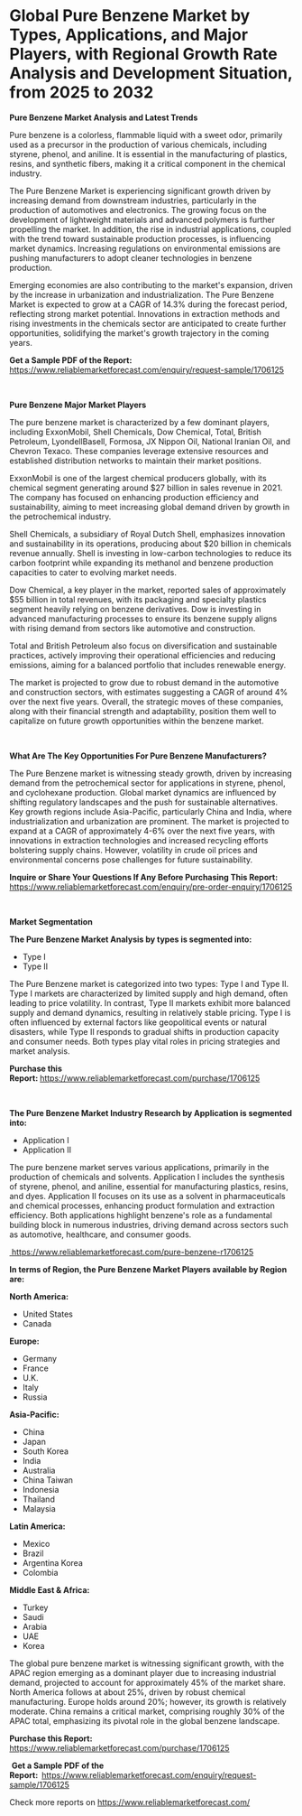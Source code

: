 <p><h1>Global Pure Benzene Market by Types, Applications, and Major Players, with Regional Growth Rate Analysis and Development Situation, from 2025 to 2032</h1></p><p><strong>Pure Benzene Market Analysis and Latest Trends</strong></p>
<p><p>Pure benzene is a colorless, flammable liquid with a sweet odor, primarily used as a precursor in the production of various chemicals, including styrene, phenol, and aniline. It is essential in the manufacturing of plastics, resins, and synthetic fibers, making it a critical component in the chemical industry.</p><p>The Pure Benzene Market is experiencing significant growth driven by increasing demand from downstream industries, particularly in the production of automotives and electronics. The growing focus on the development of lightweight materials and advanced polymers is further propelling the market. In addition, the rise in industrial applications, coupled with the trend toward sustainable production processes, is influencing market dynamics. Increasing regulations on environmental emissions are pushing manufacturers to adopt cleaner technologies in benzene production.</p><p>Emerging economies are also contributing to the market's expansion, driven by the increase in urbanization and industrialization. The Pure Benzene Market is expected to grow at a CAGR of 14.3% during the forecast period, reflecting strong market potential. Innovations in extraction methods and rising investments in the chemicals sector are anticipated to create further opportunities, solidifying the market's growth trajectory in the coming years.</p></p>
<p><strong>Get a Sample PDF of the Report:&nbsp;</strong> <a href="https://www.reliablemarketforecast.com/enquiry/request-sample/1706125?utm_campaign=1105&utm_medium=2&utm_source=Github&utm_content=ia&utm_term=10012025&utm_id=pure-benzene">https://www.reliablemarketforecast.com/enquiry/request-sample/1706125</a></p>
<p>&nbsp;</p>
<p><strong>Pure Benzene Major Market Players</strong></p>
<p><p>The pure benzene market is characterized by a few dominant players, including ExxonMobil, Shell Chemicals, Dow Chemical, Total, British Petroleum, LyondellBasell, Formosa, JX Nippon Oil, National Iranian Oil, and Chevron Texaco. These companies leverage extensive resources and established distribution networks to maintain their market positions.</p><p>ExxonMobil is one of the largest chemical producers globally, with its chemical segment generating around $27 billion in sales revenue in 2021. The company has focused on enhancing production efficiency and sustainability, aiming to meet increasing global demand driven by growth in the petrochemical industry.</p><p>Shell Chemicals, a subsidiary of Royal Dutch Shell, emphasizes innovation and sustainability in its operations, producing about $20 billion in chemicals revenue annually. Shell is investing in low-carbon technologies to reduce its carbon footprint while expanding its methanol and benzene production capacities to cater to evolving market needs.</p><p>Dow Chemical, a key player in the market, reported sales of approximately $55 billion in total revenues, with its packaging and specialty plastics segment heavily relying on benzene derivatives. Dow is investing in advanced manufacturing processes to ensure its benzene supply aligns with rising demand from sectors like automotive and construction.</p><p>Total and British Petroleum also focus on diversification and sustainable practices, actively improving their operational efficiencies and reducing emissions, aiming for a balanced portfolio that includes renewable energy.</p><p>The market is projected to grow due to robust demand in the automotive and construction sectors, with estimates suggesting a CAGR of around 4% over the next five years. Overall, the strategic moves of these companies, along with their financial strength and adaptability, position them well to capitalize on future growth opportunities within the benzene market.</p></p>
<p>&nbsp;</p>
<p><strong>What Are The Key Opportunities For Pure Benzene Manufacturers?</strong></p>
<p><p>The Pure Benzene market is witnessing steady growth, driven by increasing demand from the petrochemical sector for applications in styrene, phenol, and cyclohexane production. Global market dynamics are influenced by shifting regulatory landscapes and the push for sustainable alternatives. Key growth regions include Asia-Pacific, particularly China and India, where industrialization and urbanization are prominent. The market is projected to expand at a CAGR of approximately 4-6% over the next five years, with innovations in extraction technologies and increased recycling efforts bolstering supply chains. However, volatility in crude oil prices and environmental concerns pose challenges for future sustainability.</p></p>
<p><strong>Inquire or Share Your Questions If Any Before Purchasing This Report:</strong> <a href="https://www.reliablemarketforecast.com/enquiry/pre-order-enquiry/1706125?utm_campaign=1105&utm_medium=2&utm_source=Github&utm_content=ia&utm_term=10012025&utm_id=pure-benzene">https://www.reliablemarketforecast.com/enquiry/pre-order-enquiry/1706125</a></p>
<p>&nbsp;</p>
<p><strong>Market Segmentation</strong></p>
<p><strong>The Pure Benzene Market Analysis by types is segmented into:</strong></p>
<p><ul><li>Type I</li><li>Type II</li></ul></p>
<p><p>The Pure Benzene market is categorized into two types: Type I and Type II. Type I markets are characterized by limited supply and high demand, often leading to price volatility. In contrast, Type II markets exhibit more balanced supply and demand dynamics, resulting in relatively stable pricing. Type I is often influenced by external factors like geopolitical events or natural disasters, while Type II responds to gradual shifts in production capacity and consumer needs. Both types play vital roles in pricing strategies and market analysis.</p></p>
<p><strong>Purchase this Report:&nbsp;</strong><a href="https://www.reliablemarketforecast.com/purchase/1706125?utm_campaign=1105&utm_medium=2&utm_source=Github&utm_content=ia&utm_term=10012025&utm_id=pure-benzene">https://www.reliablemarketforecast.com/purchase/1706125</a></p>
<p>&nbsp;</p>
<p><strong>The Pure Benzene Market Industry Research by Application is segmented into:</strong></p>
<p><ul><li>Application I</li><li>Application II</li></ul></p>
<p><p>The pure benzene market serves various applications, primarily in the production of chemicals and solvents. Application I includes the synthesis of styrene, phenol, and aniline, essential for manufacturing plastics, resins, and dyes. Application II focuses on its use as a solvent in pharmaceuticals and chemical processes, enhancing product formulation and extraction efficiency. Both applications highlight benzene's role as a fundamental building block in numerous industries, driving demand across sectors such as automotive, healthcare, and consumer goods.</p></p>
<p><a href="https://www.reliablemarketforecast.com/pure-benzene-r1706125?utm_campaign=1105&utm_medium=2&utm_source=Github&utm_content=ia&utm_term=10012025&utm_id=pure-benzene">&nbsp;https://www.reliablemarketforecast.com/pure-benzene-r1706125</a></p>
<p><strong>In terms of Region, the Pure Benzene Market Players available by Region are:</strong></p>
<p>
    <p> <strong> North America: </strong>
        <ul>
            <li>United States</li>
            <li>Canada</li>
        </ul>
        </p> 
    <p> <strong> Europe: </strong>
        <ul>
            <li>Germany</li>
            <li>France</li>
            <li>U.K.</li>
            <li>Italy</li>
            <li>Russia</li>
        </ul>
        </p> 
    <p> <strong> Asia-Pacific: </strong>
        <ul>
            <li>China</li>
            <li>Japan</li>
            <li>South Korea</li>
            <li>India</li>
            <li>Australia</li>
            <li>China Taiwan</li>
            <li>Indonesia</li>
            <li>Thailand</li>
            <li>Malaysia</li>
        </ul>
        </p> 
    <p> <strong> Latin America: </strong>
        <ul>
            <li>Mexico</li>
            <li>Brazil</li>
            <li>Argentina Korea</li>
            <li>Colombia</li>
        </ul>
        </p> 
    <p> <strong> Middle East & Africa: </strong>
        <ul>
            <li>Turkey</li>
            <li>Saudi</li>
            <li>Arabia</li>
            <li>UAE</li>
            <li>Korea</li>
        </ul>
    </p>
    </p>
<p><p>The global pure benzene market is witnessing significant growth, with the APAC region emerging as a dominant player due to increasing industrial demand, projected to account for approximately 45% of the market share. North America follows at about 25%, driven by robust chemical manufacturing. Europe holds around 20%; however, its growth is relatively moderate. China remains a critical market, comprising roughly 30% of the APAC total, emphasizing its pivotal role in the global benzene landscape.</p></p>
<p><strong>Purchase this Report: </strong><a href="https://www.reliablemarketforecast.com/purchase/1706125?utm_campaign=1105&utm_medium=2&utm_source=Github&utm_content=ia&utm_term=10012025&utm_id=pure-benzene">https://www.reliablemarketforecast.com/purchase/1706125</a></p>
<p>&nbsp;<strong>Get a Sample PDF of the Report:&nbsp;&nbsp;</strong><a href="https://www.reliablemarketforecast.com/enquiry/request-sample/1706125?utm_campaign=1105&utm_medium=2&utm_source=Github&utm_content=ia&utm_term=10012025&utm_id=pure-benzene">https://www.reliablemarketforecast.com/enquiry/request-sample/1706125</a></p>
<p><strong></strong></p>
<p>Check more reports on <a href="https://www.reliablemarketforecast.com/?utm_campaign=1105&utm_medium=2&utm_source=Github&utm_content=ia&utm_term=10012025&utm_id=pure-benzene">https://www.reliablemarketforecast.com/</a></p>